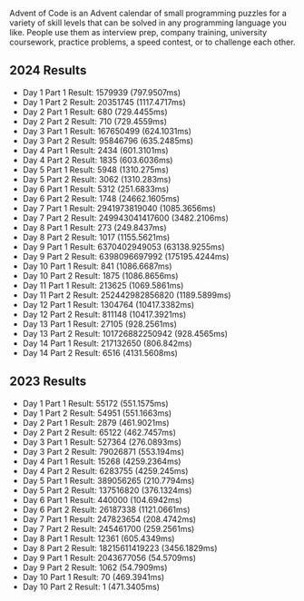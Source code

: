 Advent of Code is an Advent calendar of small programming puzzles for a variety of skill levels that can be solved in any programming language you like. People use them as interview prep, company training, university coursework, practice problems, a speed contest, or to challenge each other.

## 2024 Results
+ Day 1 Part 1 Result:    1579939 (797.9507ms)
+ Day 1 Part 2 Result:    20351745 (1117.4717ms)
+ Day 2 Part 1 Result:    680 (729.4455ms)
+ Day 2 Part 2 Result:    710 (729.4559ms)
+ Day 3 Part 1 Result:    167650499 (624.1031ms)
+ Day 3 Part 2 Result:    95846796 (635.2485ms)
+ Day 4 Part 1 Result:    2434 (601.3101ms)
+ Day 4 Part 2 Result:    1835 (603.6036ms)
+ Day 5 Part 1 Result:    5948 (1310.275ms)
+ Day 5 Part 2 Result:    3062 (1310.283ms)
+ Day 6 Part 1 Result:    5312 (251.6833ms)
+ Day 6 Part 2 Result:    1748 (24662.1605ms)
+ Day 7 Part 1 Result:    2941973819040 (1085.3656ms)
+ Day 7 Part 2 Result:    249943041417600 (3482.2106ms)
+ Day 8 Part 1 Result:    273 (249.8437ms)
+ Day 8 Part 2 Result:    1017 (1155.5621ms)
+ Day 9 Part 1 Result:    6370402949053 (63138.9255ms)
+ Day 9 Part 2 Result:    6398096697992 (175195.4244ms)
+ Day 10 Part 1 Result:   841 (1086.6687ms)
+ Day 10 Part 2 Result:   1875 (1086.8656ms)
+ Day 11 Part 1 Result:   213625 (1069.5861ms)
+ Day 11 Part 2 Result:   252442982856820 (1189.5899ms)
+ Day 12 Part 1 Result:   1304764 (10417.3382ms)
+ Day 12 Part 2 Result:   811148 (10417.3921ms)
+ Day 13 Part 1 Result:   27105 (928.2561ms)
+ Day 13 Part 2 Result:   101726882250942 (928.4565ms)
+ Day 14 Part 1 Result:   217132650 (806.842ms)
+ Day 14 Part 2 Result:   6516 (4131.5608ms)

## 2023 Results
+ Day 1 Part 1 Result:    55172 (551.1575ms)
+ Day 1 Part 2 Result:    54951 (551.1663ms)
+ Day 2 Part 1 Result:    2879 (461.9021ms)
+ Day 2 Part 2 Result:    65122 (462.7457ms)
+ Day 3 Part 1 Result:    527364 (276.0893ms)
+ Day 3 Part 2 Result:    79026871 (553.194ms)
+ Day 4 Part 1 Result:    15268 (4259.2364ms)
+ Day 4 Part 2 Result:    6283755 (4259.245ms)
+ Day 5 Part 1 Result:    389056265 (210.7794ms)
+ Day 5 Part 2 Result:    137516820 (376.1324ms)
+ Day 6 Part 1 Result:    440000 (104.6942ms)
+ Day 6 Part 2 Result:    26187338 (1121.0661ms)
+ Day 7 Part 1 Result:    247823654 (208.4742ms)
+ Day 7 Part 2 Result:    245461700 (259.2561ms)
+ Day 8 Part 1 Result:    12361 (605.4349ms)
+ Day 8 Part 2 Result:    18215611419223 (3456.1829ms)
+ Day 9 Part 1 Result:    2043677056 (54.5709ms)
+ Day 9 Part 2 Result:    1062 (54.7909ms)
+ Day 10 Part 1 Result:   70 (469.3941ms)
+ Day 10 Part 2 Result:   1 (471.3405ms)
